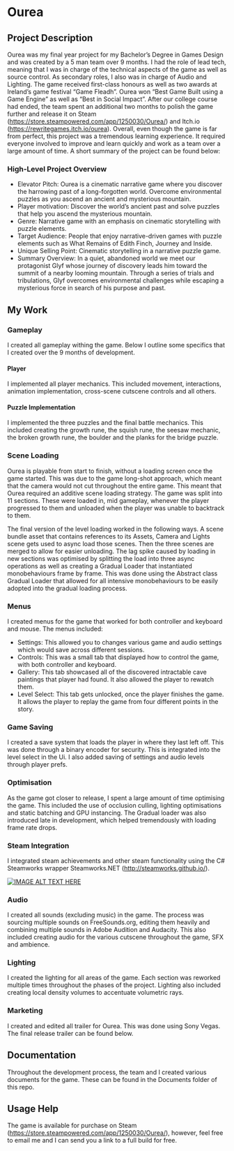 # Ourea
## Project Description
Ourea was my final year project for my Bachelor’s Degree in Games Design and was created by a 5 man team over 9 months. I had the role of lead tech, meaning that I was in charge of the technical aspects of the game as well as source control. As secondary roles, I also was in charge of Audio and Lighting. The game received first-class honours as well as two awards at Ireland’s game festival “Game Fleadh”. Ourea won “Best Game Built using a Game Engine” as well as “Best in Social Impact”. After our college course had ended, the team spent an additional two months to polish the game further and release it on Steam (https://store.steampowered.com/app/1250030/Ourea/) and Itch.io (https://rewritegames.itch.io/ourea). Overall, even though the game is far from perfect, this project was a tremendous learning experience. It required everyone involved to improve and learn quickly and work as a team over a large amount of time. A short summary of the project can be found below:

### High-Level Project Overview
- Elevator Pitch: Ourea is a cinematic narrative game where you discover the harrowing past of a long-forgotten world. Overcome environmental puzzles as you ascend an ancient and mysterious mountain. 
- Player motivation: Discover the world’s ancient past and solve puzzles that help you ascend the mysterious mountain. 
- Genre: Narrative game with an emphasis on cinematic storytelling with puzzle elements. 
- Target Audience: People that enjoy narrative-driven games with puzzle elements such as What Remains of Edith Finch, Journey and Inside.
- Unique Selling Point: Cinematic storytelling in a narrative puzzle game. 
- Summary Overview: In a quiet, abandoned world we meet our protagonist Glyf whose journey of discovery leads him toward the summit of a nearby looming mountain. Through a series of trials and tribulations, Glyf overcomes environmental challenges while escaping a mysterious force in search of his purpose and past.

## My Work

### Gameplay
I created all gameplay withing the game. Below I outline some specifics that I created over the 9 months of development.

#### Player
I implemented all player mechanics. This included movement, interactions, animation 
implementation, cross-scene cutscene controls and all others.

#### Puzzle Implementation
I implemented the three puzzles and the final battle mechanics. This included creating the growth rune, the squish rune, the seesaw mechanic, the broken growth rune, the boulder and the planks for the bridge puzzle.

### Scene Loading
Ourea is playable from start to finish, without a loading screen once the game started. This was due to the game long-shot approach, which meant that the camera would not cut throughout the entire game. This meant that Ourea required an additive scene loading strategy. The game was split into 11 sections. These were loaded in, mid gameplay, whenever the player progressed to them and unloaded when the player was unable to backtrack to them.

The final version of the level loading worked in the following ways. A scene bundle asset that contains references to its Assets, Camera and Lights scene gets used to async load those scenes. Then the three scenes are merged to allow for easier unloading. The lag spike caused by loading in new sections was optimised by splitting the load into three async operations as well as creating a Gradual Loader that instantiated monobehaviours frame by frame. This was done using the Abstract class Gradual Loader that allowed for all intensive monobehaviours to be easily adopted into the gradual loading process.

### Menus
I created menus for the game that worked for both controller and keyboard and mouse. The menus included:
- Settings: This allowed you to changes various game and audio settings which would save across different sessions.
- Controls: This was a small tab that displayed how to control the game, with both controller and keyboard.
- Gallery: This tab showcased all of the discovered intractable cave paintings that player had found. It also allowed the player to rewatch them.
- Level Select: This tab gets unlocked, once the player finishes the game. It allows the player to replay the game from four different points in the story.

### Game Saving
I created a save system that loads the player in where they last left off. This was done through a binary encoder for security. This is integrated into the level select in the Ui. I also added saving of settings and audio levels through player prefs.

### Optimisation
As the game got closer to release, I spent a large amount of time optimising the game. This included the use of occlusion culling, lighting optimisations and static batching and GPU instancing. The Gradual loader was also introduced late in development, which helped tremendously with loading frame rate drops.

### Steam Integration
I integrated steam achievements and other steam functionality using the C# Steamworks wrapper Steamworks.NET (http://steamworks.github.io/).

[![IMAGE ALT TEXT HERE](https://img.youtube.com/vi/3HJsqy9IY9A/0.jpg)](https://www.youtube.com/watch?v=3HJsqy9IY9A)

### Audio
 I created all sounds (excluding music) in the game. The process was sourcing multiple sounds on FreeSounds.org, editing them heavily and combining multiple sounds in Adobe Audition and Audacity. This also included creating audio for the various cutscene throughout the game, SFX and ambience.

### Lighting
I created the lighting for all areas of the game. Each section was reworked multiple times throughout the phases of the project. Lighting also included creating local density volumes to accentuate volumetric rays.

### Marketing
I created and edited all trailer for Ourea. This was done using Sony Vegas. The final release trailer can be found below.


## Documentation
Throughout the development process, the team and I created various documents for the game. These can be found in the Documents folder of this repo.

## Usage Help
The game is available for purchase on Steam (https://store.steampowered.com/app/1250030/Ourea/), however, feel free to email me and I can send you a link to a full build for free.

